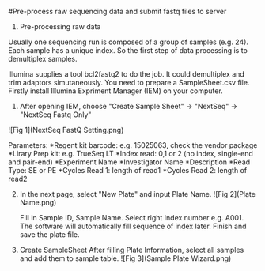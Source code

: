 #Pre-process raw sequencing data and submit fastq files to server

1. Pre-processing raw data

Usually one sequencing run is composed of a group of samples (e.g. 24). Each sample has a unique index. So the first step of data 
processing is to demultiplex samples.

Illumina supplies a tool bcl2fastq2 to do the job. It could demultiplex and trim adaptors simutaneously. 
You need to prepare a SampleSheet.csv file. Firstly install Illumina Expriment Manager (IEM) on your computer.

1) After opening IEM, choose "Create Sample Sheet" -> "NextSeq" -> "NextSeq Fastq Only"

![Fig 1](NextSeq FastQ Setting.png)

Parameters:
*Regent kit barcode: e.g. 15025063, check the vendor package
*Lirary Prep kit: e.g. TrueSeq LT
*Index read: 0,1 or 2 (no index, single-end and pair-end)
*Experiment Name
*Investigator Name
*Description
*Read Type: SE or PE
*Cycles Read 1: length of read1
*Cycles Read 2: length of read2


2) In the next page, select "New Plate" and input Plate Name.
![Fig 2](Plate Name.png)

   Fill in Sample ID, Sample Name. Select right Index number e.g. A001. The software will automatically fill sequence of index later.
   Finish and save the plate file.
   
3) Create SampleSheet
   After filling Plate Information, select all samples and add them to sample table.
![Fig 3](Sample Plate Wizard.png)
